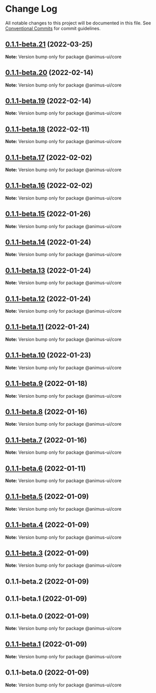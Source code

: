 # Change Log

All notable changes to this project will be documented in this file.
See [Conventional Commits](https://conventionalcommits.org) for commit guidelines.

## [0.1.1-beta.21](https://github.com/codecaaron/animus/compare/@animus-ui/core@0.1.1-beta.20...@animus-ui/core@0.1.1-beta.21) (2022-03-25)

**Note:** Version bump only for package @animus-ui/core





## [0.1.1-beta.20](https://github.com/codecaaron/animus/compare/@animus-ui/core@0.1.1-beta.19...@animus-ui/core@0.1.1-beta.20) (2022-02-14)

**Note:** Version bump only for package @animus-ui/core





## [0.1.1-beta.19](https://github.com/codecaaron/animus/compare/@animus-ui/core@0.1.1-beta.18...@animus-ui/core@0.1.1-beta.19) (2022-02-14)

**Note:** Version bump only for package @animus-ui/core





## [0.1.1-beta.18](https://github.com/codecaaron/animus/compare/@animus-ui/core@0.1.1-beta.17...@animus-ui/core@0.1.1-beta.18) (2022-02-11)

**Note:** Version bump only for package @animus-ui/core





## [0.1.1-beta.17](https://github.com/codecaaron/animus/compare/@animus-ui/core@0.1.1-beta.16...@animus-ui/core@0.1.1-beta.17) (2022-02-02)

**Note:** Version bump only for package @animus-ui/core





## [0.1.1-beta.16](https://github.com/codecaaron/animus/compare/@animus-ui/core@0.1.1-beta.15...@animus-ui/core@0.1.1-beta.16) (2022-02-02)

**Note:** Version bump only for package @animus-ui/core





## [0.1.1-beta.15](https://github.com/codecaaron/animus/compare/@animus-ui/core@0.1.1-beta.14...@animus-ui/core@0.1.1-beta.15) (2022-01-26)

**Note:** Version bump only for package @animus-ui/core





## [0.1.1-beta.14](https://github.com/codecaaron/animus/compare/@animus-ui/core@0.1.1-beta.13...@animus-ui/core@0.1.1-beta.14) (2022-01-24)

**Note:** Version bump only for package @animus-ui/core





## [0.1.1-beta.13](https://github.com/codecaaron/animus/compare/@animus-ui/core@0.1.1-beta.12...@animus-ui/core@0.1.1-beta.13) (2022-01-24)

**Note:** Version bump only for package @animus-ui/core





## [0.1.1-beta.12](https://github.com/codecaaron/animus/compare/@animus-ui/core@0.1.1-beta.11...@animus-ui/core@0.1.1-beta.12) (2022-01-24)

**Note:** Version bump only for package @animus-ui/core





## [0.1.1-beta.11](https://github.com/codecaaron/animus/compare/@animus-ui/core@0.1.1-beta.10...@animus-ui/core@0.1.1-beta.11) (2022-01-24)

**Note:** Version bump only for package @animus-ui/core





## [0.1.1-beta.10](https://github.com/codecaaron/animus/compare/@animus-ui/core@0.1.1-beta.9...@animus-ui/core@0.1.1-beta.10) (2022-01-23)

**Note:** Version bump only for package @animus-ui/core





## [0.1.1-beta.9](https://github.com/codecaaron/animus/compare/@animus-ui/core@0.1.1-beta.8...@animus-ui/core@0.1.1-beta.9) (2022-01-18)

**Note:** Version bump only for package @animus-ui/core





## [0.1.1-beta.8](https://github.com/codecaaron/animus/compare/@animus-ui/core@0.1.1-beta.7...@animus-ui/core@0.1.1-beta.8) (2022-01-16)

**Note:** Version bump only for package @animus-ui/core





## [0.1.1-beta.7](https://github.com/codecaaron/animus/compare/@animus-ui/core@0.1.1-beta.6...@animus-ui/core@0.1.1-beta.7) (2022-01-16)

**Note:** Version bump only for package @animus-ui/core





## [0.1.1-beta.6](https://github.com/codecaaron/animus/compare/@animus-ui/core@0.1.1-beta.5...@animus-ui/core@0.1.1-beta.6) (2022-01-11)

**Note:** Version bump only for package @animus-ui/core





## [0.1.1-beta.5](https://github.com/codecaaron/animus/compare/@animus-ui/core@0.1.1-beta.4...@animus-ui/core@0.1.1-beta.5) (2022-01-09)

**Note:** Version bump only for package @animus-ui/core





## [0.1.1-beta.4](https://github.com/codecaaron/animus/compare/@animus-ui/core@0.1.1-beta.3...@animus-ui/core@0.1.1-beta.4) (2022-01-09)

**Note:** Version bump only for package @animus-ui/core





## [0.1.1-beta.3](https://github.com/codecaaron/animus/compare/@animus-ui/core@0.1.1-beta.2...@animus-ui/core@0.1.1-beta.3) (2022-01-09)

**Note:** Version bump only for package @animus-ui/core





## 0.1.1-beta.2 (2022-01-09)



## 0.1.1-beta.1 (2022-01-09)



## 0.1.1-beta.0 (2022-01-09)

**Note:** Version bump only for package @animus-ui/core





## [0.1.1-beta.1](https://github.com/codecaaron/animus/compare/v0.1.1-beta.0...v0.1.1-beta.1) (2022-01-09)

**Note:** Version bump only for package @animus-ui/core





## 0.1.1-beta.0 (2022-01-09)

**Note:** Version bump only for package @animus-ui/core
